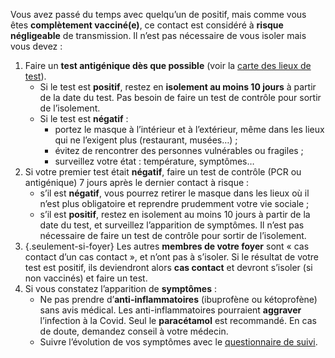 Vous avez passé du temps avec quelqu’un de positif, mais comme vous êtes **complètement vacciné(e)**, ce contact est considéré à **risque négligeable** de transmission. Il n’est pas nécessaire de vous isoler mais vous devez :

1. Faire un **test antigénique dès que possible** (voir la <a href="https://www.sante.fr/cf/centres-depistage-covid.html">carte des lieux de test</a>).
    * Si le test est **positif**, restez en **isolement au moins 10 jours** à partir de la date du test. Pas besoin de faire un test de contrôle pour sortir de l’isolement.
    * Si le test est **négatif** :
        * portez le masque à l’intérieur et à l’extérieur, même dans les lieux qui ne l’exigent plus (restaurant, musées…) ;
        * évitez de rencontrer des personnes vulnérables ou fragiles ;
        * surveillez votre état : température, symptômes…
1. Si votre premier test était **négatif**, faire un test de contrôle (PCR ou antigénique) 7 jours après le dernier contact à risque :
    * s’il est **négatif**, vous pourrez retirer le masque dans les lieux où il n’est plus obligatoire et reprendre prudemment votre vie sociale ;
    * s’il est **positif**, restez en isolement au moins 10 jours à partir de la date du test, et surveillez l’apparition de symptômes. Il n’est pas nécessaire de faire un test de contrôle pour sortir de l’isolement.
1. {.seulement-si-foyer} Les autres **membres de votre foyer** sont « cas contact d’un cas contact », et n’ont pas à s’isoler. Si le résultat de votre test est positif, ils deviendront alors **cas contact** et devront s’isoler (si non vaccinés) et faire un test.
1. Si vous constatez l’apparition de **symptômes** :
    * Ne pas prendre d’**anti-inflammatoires** (ibuprofène ou kétoprofène) sans avis médical. Les anti-inflammatoires pourraient **aggraver** l’infection à la Covid. Seul le **paracétamol** est recommandé. En cas de doute, demandez conseil à votre médecin.
    * Suivre l’évolution de vos symptômes avec le [questionnaire de suivi](#suivisymptomes).
